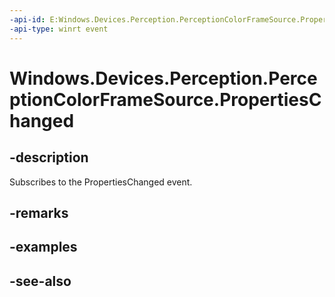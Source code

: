 ----api-id: E:Windows.Devices.Perception.PerceptionColorFrameSource.PropertiesChanged
-api-type: winrt event
---<!-- Event syntaxpublic event Windows.Foundation.TypedEventHandler PropertiesChanged<Windows.Devices.Perception.PerceptionColorFrameSource,  Windows.Devices.Perception.PerceptionFrameSourcePropertiesChangedEventArgs>--># Windows.Devices.Perception.PerceptionColorFrameSource.PropertiesChanged## -descriptionSubscribes to the PropertiesChanged event.## -remarks## -examples## -see-also